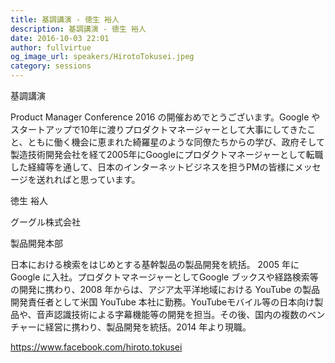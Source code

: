```yaml
---
title: 基調講演 - 徳生 裕人
description: 基調講演 - 徳生 裕人
date: 2016-10-03 22:01
author: fullvirtue
og_image_url: speakers/HirotoTokusei.jpeg
category: sessions
---
```


基調講演

Product Manager Conference 2016 の開催おめでとうございます。Google やスタートアップで10年に渡りプロダクトマネージャーとして大事にしてきたこと、ともに働く機会に恵まれた綺羅星のような同僚たちからの学び、政府そして製造技術開発会社を経て2005年にGoogleにプロダクトマネージャーとして転職した経緯等を通して、日本のインターネットビジネスを担うPMの皆様にメッセージを送れればと思っています。

徳生 裕人

グーグル株式会社

製品開発本部

日本における検索をはじめとする基幹製品の製品開発を統括。
2005 年にGoogle に入社。プロダクトマネージャーとしてGoogle ブックスや経路検索等の開発に携わり、2008 年からは、アジア太平洋地域における YouTube の製品開発責任者として米国 YouTube 本社に勤務。YouTubeモバイル等の日本向け製品や、音声認識技術による字幕機能等の開発を担当。その後、国内の複数のベンチャーに経営に携わり、製品開発を統括。2014 年より現職。

https://www.facebook.com/hiroto.tokusei
